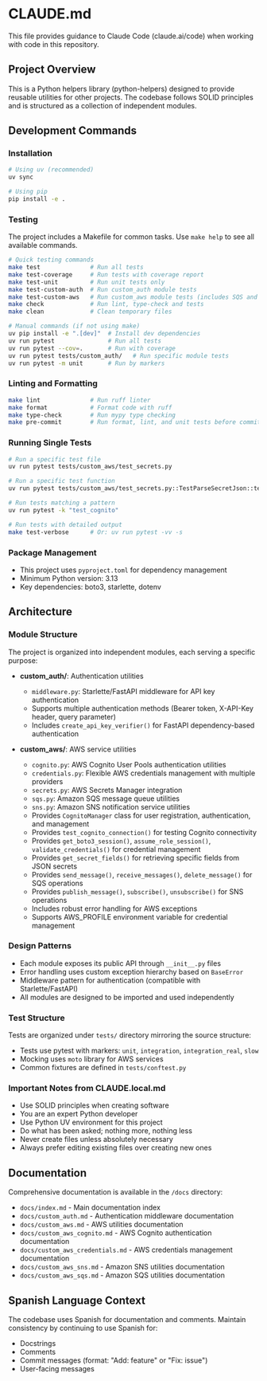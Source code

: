 # CLAUDE.md

This file provides guidance to Claude Code (claude.ai/code) when working with code in this repository.

## Project Overview

This is a Python helpers library (python-helpers) designed to provide reusable utilities for other projects. The codebase follows SOLID principles and is structured as a collection of independent modules.

## Development Commands

### Installation
```bash
# Using uv (recommended)
uv sync

# Using pip
pip install -e .
```

### Testing
The project includes a Makefile for common tasks. Use `make help` to see all available commands.

```bash
# Quick testing commands
make test              # Run all tests
make test-coverage     # Run tests with coverage report
make test-unit         # Run unit tests only
make test-custom-auth  # Run custom_auth module tests
make test-custom-aws   # Run custom_aws module tests (includes SQS and SNS tests)
make check             # Run lint, type-check and tests
make clean             # Clean temporary files

# Manual commands (if not using make)
uv pip install -e ".[dev]"  # Install dev dependencies
uv run pytest               # Run all tests
uv run pytest --cov=.       # Run with coverage
uv run pytest tests/custom_auth/   # Run specific module tests
uv run pytest -m unit       # Run by markers
```

### Linting and Formatting
```bash
make lint              # Run ruff linter
make format            # Format code with ruff
make type-check        # Run mypy type checking
make pre-commit        # Run format, lint, and unit tests before commit
```

### Running Single Tests
```bash
# Run a specific test file
uv run pytest tests/custom_aws/test_secrets.py

# Run a specific test function
uv run pytest tests/custom_aws/test_secrets.py::TestParseSecretJson::test_parse_with_required_fields_success

# Run tests matching a pattern
uv run pytest -k "test_cognito"

# Run tests with detailed output
make test-verbose      # Or: uv run pytest -vv -s
```

### Package Management
- This project uses `pyproject.toml` for dependency management
- Minimum Python version: 3.13
- Key dependencies: boto3, starlette, dotenv

## Architecture

### Module Structure
The project is organized into independent modules, each serving a specific purpose:

- **custom_auth/**: Authentication utilities
  - `middleware.py`: Starlette/FastAPI middleware for API key authentication
  - Supports multiple authentication methods (Bearer token, X-API-Key header, query parameter)
  - Includes `create_api_key_verifier()` for FastAPI dependency-based authentication

- **custom_aws/**: AWS service utilities  
  - `cognito.py`: AWS Cognito User Pools authentication utilities
  - `credentials.py`: Flexible AWS credentials management with multiple providers
  - `secrets.py`: AWS Secrets Manager integration
  - `sqs.py`: Amazon SQS message queue utilities
  - `sns.py`: Amazon SNS notification service utilities
  - Provides `CognitoManager` class for user registration, authentication, and management
  - Provides `test_cognito_connection()` for testing Cognito connectivity
  - Provides `get_boto3_session()`, `assume_role_session()`, `validate_credentials()` for credential management
  - Provides `get_secret_fields()` for retrieving specific fields from JSON secrets
  - Provides `send_message()`, `receive_messages()`, `delete_message()` for SQS operations
  - Provides `publish_message()`, `subscribe()`, `unsubscribe()` for SNS operations
  - Includes robust error handling for AWS exceptions
  - Supports AWS_PROFILE environment variable for credential management

### Design Patterns
- Each module exposes its public API through `__init__.py` files
- Error handling uses custom exception hierarchy based on `BaseError`
- Middleware pattern for authentication (compatible with Starlette/FastAPI)
- All modules are designed to be imported and used independently

### Test Structure
Tests are organized under `tests/` directory mirroring the source structure:
- Tests use pytest with markers: `unit`, `integration`, `integration_real`, `slow`
- Mocking uses `moto` library for AWS services
- Common fixtures are defined in `tests/conftest.py`

### Important Notes from CLAUDE.local.md
- Use SOLID principles when creating software
- You are an expert Python developer
- Use Python UV environment for this project
- Do what has been asked; nothing more, nothing less
- Never create files unless absolutely necessary
- Always prefer editing existing files over creating new ones

## Documentation
Comprehensive documentation is available in the `/docs` directory:
- `docs/index.md` - Main documentation index
- `docs/custom_auth.md` - Authentication middleware documentation
- `docs/custom_aws.md` - AWS utilities documentation
- `docs/custom_aws_cognito.md` - AWS Cognito authentication documentation
- `docs/custom_aws_credentials.md` - AWS credentials management documentation
- `docs/custom_aws_sns.md` - Amazon SNS utilities documentation
- `docs/custom_aws_sqs.md` - Amazon SQS utilities documentation

## Spanish Language Context
The codebase uses Spanish for documentation and comments. Maintain consistency by continuing to use Spanish for:
- Docstrings
- Comments
- Commit messages (format: "Add: feature" or "Fix: issue")
- User-facing messages
